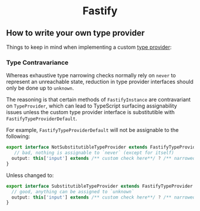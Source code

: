 <h1 align="center">Fastify</h1>

## How to write your own type provider

Things to keep in mind when implementing a custom [type provider](../Reference/Type-Providers.md):

### Type Contravariance

Whereas exhaustive type narrowing checks normally rely on `never` to represent
an unreachable state, reduction in type provider interfaces should only be done
up to `unknown`.

The reasoning is that certain methods of `FastifyInstance` are 
contravariant on `TypeProvider`, which can lead to TypeScript surfacing 
assignability issues unless the custom type provider interface is 
substitutible with `FastifyTypeProviderDefault`.

For example, `FastifyTypeProviderDefault` will not be assignable to the following:
```ts
export interface NotSubstitutibleTypeProvider extends FastifyTypeProvider {
   // bad, nothing is assignable to `never` (except for itself)
  output: this['input'] extends /** custom check here**/ ? /** narrowed type here **/ : never;
}
```

Unless changed to:
```ts
export interface SubstitutibleTypeProvider extends FastifyTypeProvider {
  // good, anything can be assigned to `unknown`
  output: this['input'] extends /** custom check here**/ ? /** narrowed type here **/ : unknown; 
}
```
